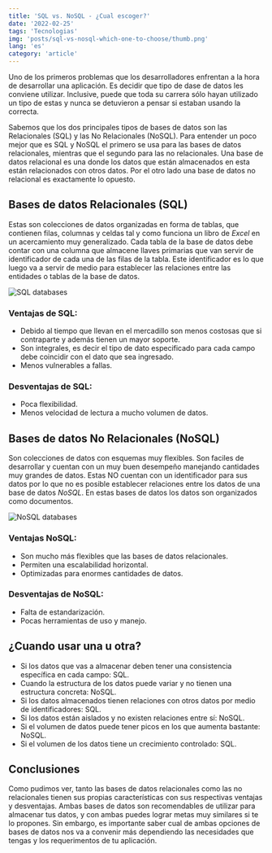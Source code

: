 ```yaml
---
title: 'SQL vs. NoSQL - ¿Cual escoger?'
date: '2022-02-25'
tags: 'Tecnologias'
img: 'posts/sql-vs-nosql-which-one-to-choose/thumb.png'
lang: 'es'
category: 'article'
---
```


Uno de los primeros problemas que los desarrolladores enfrentan a la hora de desarrollar una aplicación. Es decidir que tipo de dase de datos les conviene utilizar.  Inclusive, puede que toda su carrera sólo hayan utilizado un tipo de estas y nunca se detuvieron a pensar si estaban usando la correcta. 

Sabemos que los dos principales tipos de bases de datos son las Relacionales (SQL) y las No Relacionales (NoSQL). Para entender un poco mejor que es SQL y NoSQL el primero se usa para las bases de datos relacionales, mientras que el segundo para las no relacionales. Una base de datos relacional es una donde los datos que están almacenados en esta están relacionados con otros datos. Por el otro lado una base de datos no relacional es exactamente lo opuesto.

## Bases de datos Relacionales (SQL)
Estas son colecciones de datos organizadas en forma de tablas, que contienen filas, columnas y celdas tal y como funciona un libro de *Excel* en un acercamiento muy generalizado. Cada tabla de la base de datos debe contar con una columna que almacene llaves primarias que van servir de identificador de cada una de las filas de la tabla. Este identificador es lo que luego va a servir de medio para establecer las relaciones entre las entidades o tablas de la base de datos.

![SQL databases](/images/posts/sql-vs-nosql-which-one-to-choose/sql.png)

### Ventajas de SQL:
- Debido al tiempo que llevan en el mercadillo son menos costosas que si contraparte y además tienen un mayor soporte.
- Son integrales, es decir el tipo de dato especificado para cada campo debe coincidir con el dato que sea ingresado.
- Menos vulnerables a fallas.

### Desventajas de SQL:
- Poca flexibilidad.
- Menos velocidad de lectura a mucho volumen de datos.

## Bases de datos No Relacionales (NoSQL)
Son colecciones de datos con esquemas muy flexibles. Son faciles de desarrollar y cuentan con un muy buen desempeño manejando cantidades muy grandes de datos. Estas NO cuentan con un identificador para sus datos por lo que no es posible establecer relaciones entre los datos de una base de datos *NoSQL*. En estas bases de datos los datos son organizados como documentos.

![NoSQL databases](/images/posts/sql-vs-nosql-which-one-to-choose/nosql.png)

### Ventajas NoSQL:
- Son mucho más flexibles que las bases de datos relacionales.
- Permiten una escalabilidad horizontal.
- Optimizadas para enormes cantidades de datos.

### Desventajas de NoSQL:
- Falta de estandarización.
- Pocas herramientas de uso y manejo.

## ¿Cuando usar una u otra?
- Si los datos que vas a almacenar deben tener una consistencia específica en cada campo: SQL.
- Cuando la estructura de los datos puede variar y no tienen una estructura concreta: NoSQL.
- Si los datos almacenados tienen relaciones con otros datos por medio de identificadores: SQL.
- Si los datos están aislados y no existen relaciones entre sí: NoSQL.
- Si el volumen de datos puede tener picos en los que aumenta bastante: NoSQL.
- Si el volumen de los datos tiene un crecimiento controlado: SQL.

## Conclusiones

Como pudimos ver, tanto las bases de datos relacionales como las no relacionales tienen sus propias características con sus respectivas ventajas y desventajas. Ambas bases de datos son recomendables de utilizar para almacenar tus datos, y con ambas puedes lograr metas muy similares si te lo propones. Sin embargo, es importante saber cual de ambas opciones de bases de datos nos va a convenir más dependiendo las necesidades que tengas y los requerimentos de tu aplicación.